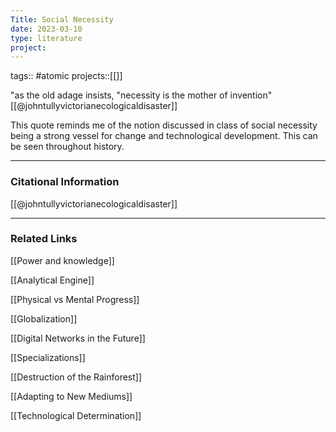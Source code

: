 ```yaml
---
Title: Social Necessity
date: 2023-03-10
type: literature
project:
---
```

tags:: #atomic 
projects::[[]]

"as the old adage insists, "necessity is the mother of invention" [[@johntullyvictorianecologicaldisaster]]

This quote reminds me of the notion discussed in class of social necessity being a strong vessel for change and technological development. This can be seen throughout history.

---
### Citational Information

[[@johntullyvictorianecologicaldisaster]]

---

### Related Links

[[Power and knowledge]]

[[Analytical Engine]]

[[Physical vs Mental Progress]]

[[Globalization]]

[[Digital Networks in the Future]]

[[Specializations]]

[[Destruction of the Rainforest]]

[[Adapting to New Mediums]]

[[Technological Determination]]